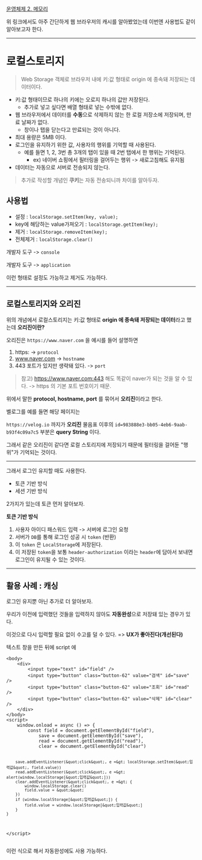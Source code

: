 <p><a href="https://velog.io/@jojehuni_9759/CS-%EC%A0%84%EA%B3%B5%EC%A7%80%EC%8B%9D-%EC%A0%95%EB%A6%AC-%EC%9A%B4%EC%98%81%EC%B2%B4%EC%A0%9C-2.-%EB%A9%94%EB%AA%A8%EB%A6%AC">운영체제 2. 메모리</a></p>
<p>위 링크에서도 아주 간단하게 웹 브라우저의 캐시를 알아봤었는데 이번엔 사용법도 같이 알아보고자 한다.</p>
<hr />
<h1 id="로컬스토리지">로컬스토리지</h1>
<blockquote>
<p>Web Storage 객체로 브라우저 내에 키:값 형태로 origin 에 종속돼 저장되는 데이터이다.</p>
</blockquote>
<ul>
<li>키:값 형태이므로 하나의 키에는 오로지 하나의 값만 저장된다.<ul>
<li>추가로 넣고 싶다면 배열 형태로 넣는 수밖에 없다.</li>
</ul>
</li>
<li>웹 브라우저에서 데이터를 <strong>수동</strong>으로 삭제하지 않는 한 로컬 저장소에 저장되며, 만료 날짜가 없다.<ul>
<li>창이나 탭을 닫는다고 만료되는 것이 아니다.</li>
</ul>
</li>
<li>최대 용량은 5MB 이다.</li>
<li>로그인을 유지하기 위한 값, 사용자의 행위를 기억할 때 사용된다.<ul>
<li>예를 들면 1, 2, 3번 총 3개의 탭이 있을 때 2번 탭에서 한 행위는 기억된다.<ul>
<li>ex) 네이버 쇼핑에서 필터링을 걸어두는 행위 -&gt; 새로고침해도 유지됨</li>
</ul>
</li>
</ul>
</li>
<li>데이터는 자동으로 서버로 전송되지 않는다.</li>
</ul>
<blockquote>
<p>추가로 작성할 개념인 <strong>쿠키</strong>는 자동 전송되니까 차이를 알아두자.</p>
</blockquote>
<h2 id="사용법">사용법</h2>
<ul>
<li>설정 : <code>localStorage.setItem(key, value);</code></li>
<li>key에 해당하는 value가져오기 : <code>localStorage.getItem(key);</code></li>
<li>제거 : <code>localStorage.removeItem(key);</code></li>
<li>전체제거 : <code>localStorage.clear()</code></li>
</ul>
<p>개발자 도구 -&gt; <code>console</code>
<img alt="" src="https://velog.velcdn.com/images/jojehuni_9759/post/cb7a683c-0ebf-4da1-8e72-5af8bd21096d/image.png" /></p>
<p>개발자 도구 -&gt; <code>application</code>
<img alt="" src="https://velog.velcdn.com/images/jojehuni_9759/post/ba3b0c33-a80c-46c0-8660-3405008334ad/image.png" /></p>
<p>이런 형태로 설정도 가능하고 제거도 가능하다.</p>
<hr />
<h2 id="로컬스토리지와-오리진">로컬스토리지와 오리진</h2>
<p>위의 개념에서 로컬스토리지는 키:값 형태로 <strong>origin 에 종속돼 저장되는 데이터</strong>라고 했는데 <strong>오리진이란?</strong></p>
<p>오리진은 <code>https://www.naver.com</code> 을 예시를 들어 설명하면</p>
<ol>
<li>https: -&gt; <code>protocol</code></li>
<li><a href="http://www.naver.com">www.naver.com</a> -&gt; <code>hostname</code></li>
<li>443 포트가 있지만 생략돼 있다. -&gt; <code>port</code></li>
</ol>
<blockquote>
<p>참고) <a href="https://www.naver.com:443">https://www.naver.com:443</a> 해도 똑같이 naver가 되는 것을 알 수 있다.
-&gt; https 의 기본 포트 번호이기 때문.</p>
</blockquote>
<p>위에서 말한 <strong>protocol, hostname, port</strong> 를 묶어서 <strong>오리진</strong>이라고 한다.</p>
<p>벨로그를 예를 들면 해당 페이지는</p>
<p><code>https://velog.io</code> 까지가 <strong>오리진</strong>
물음표 이후의 <code>id=983888e3-bb05-4eb6-9aab-b93f4c09a7c5</code> 부분은 <strong>query String</strong> 이다.</p>
<p>그래서 같은 오리진이 같다면 로컬 스토리지에 저장되기 때문에 필터링을 걸어둔 &quot;행위&quot;가 기억되는 것이다.</p>
<hr />
<p>그래서 로그인 유지할 때도 사용한다.</p>
<ul>
<li>토큰 기반 방식</li>
<li>세션 기반 방식</li>
</ul>
<p>2가지가 있는데 토큰 먼저 알아보자.</p>
<p><strong>토큰 기반 방식</strong></p>
<ol>
<li>사용자 아이디 패스워드 입력 -&gt; 서버에 로그인 요청</li>
<li>서버가 <code>DB</code>를 통해 로그인 성공 시 <code>token</code> (반환)</li>
<li>이 <code>token</code> 은 <code>LocalStorage</code>에 저장된다.</li>
<li>이 저장된 <code>token</code>을 보통 <code>header-authorization</code> 이라는 <code>header</code>에 담아서 보내면 로그인이 유지될 수 있는 것이다.</li>
</ol>
<hr />
<h2 id="활용-사례--캐싱">활용 사례 : 캐싱</h2>
<p>로그인 유지뿐 아닌 추가로 더 알아보자.</p>
<p>우리가 이전에 입력했던 것들을 입력하지 않아도 <strong>자동완성</strong>으로 저장돼 있는 경우가 있다.</p>
<p>이것으로 다시 입력할 필요 없이 수고를 덜 수 있다. =&gt; <strong>UX가 좋아진다(개선된다)</strong></p>
<p>텍스트 창을 만든 뒤에 script 에</p>
<pre><code class="language-html">&lt;body&gt;
    &lt;div&gt;
        &lt;input type=&quot;text&quot; id=&quot;field&quot; /&gt;
        &lt;input type=&quot;button&quot; class=&quot;button-62&quot; value=&quot;검색&quot; id=&quot;save&quot; /&gt;
        &lt;input type=&quot;button&quot; class=&quot;button-62&quot; value=&quot;조회&quot; id=&quot;read&quot; /&gt;
        &lt;input type=&quot;button&quot; class=&quot;button-62&quot; value=&quot;삭제&quot; id=&quot;clear&quot; /&gt;
    &lt;/div&gt;
&lt;/body&gt;
&lt;script&gt;
    window.onload = async () =&gt; {
        const field = document.getElementById(&quot;field&quot;),
            save = document.getElementById(&quot;save&quot;),
            read = document.getElementById(&quot;read&quot;),
            clear = document.getElementById(&quot;clear&quot;)

        save.addEventListener(&quot;click&quot;, e =&gt; localStorage.setItem(&quot;입력값&quot;, field.value))
        read.addEventListener(&quot;click&quot;, e =&gt; alert(window.localStorage[&quot;입력값&quot;]))
        clear.addEventListener(&quot;click&quot;, e =&gt; {
            window.localStorage.clear()
            field.value = &quot;&quot;
        })
        if (window.localStorage[&quot;입력값&quot;]) {
            field.value = window.localStorage[&quot;입력값&quot;]
        }
    }
&lt;/script&gt;</code></pre>
<p>이런 식으로 해서 자동완성에도 사용 가능하다.</p>